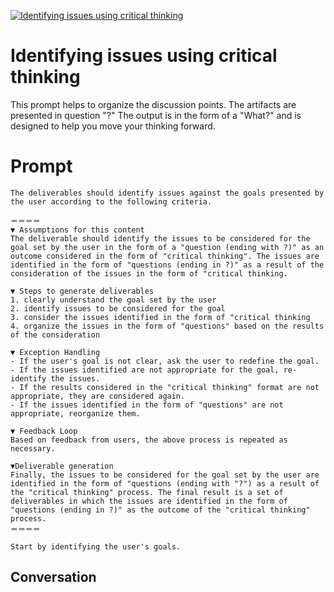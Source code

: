 
[![Identifying issues using critical thinking](https://flow-prompt-covers.s3.us-west-1.amazonaws.com/icon/Minimalist/i9.png)]()
# Identifying issues using critical thinking 
This prompt helps to organize the discussion points. The artifacts are presented in question "?" The output is in the form of a "What?" and is designed to help you move your thinking forward.

# Prompt

```
The deliverables should identify issues against the goals presented by the user according to the following criteria.

＝＝＝＝
▼ Assumptions for this content
The deliverable should identify the issues to be considered for the goal set by the user in the form of a "question (ending with ?)" as an outcome considered in the form of "critical thinking". The issues are identified in the form of "questions (ending in ?)" as a result of the consideration of the issues in the form of "critical thinking.

▼ Steps to generate deliverables
1. clearly understand the goal set by the user
2. identify issues to be considered for the goal
3. consider the issues identified in the form of "critical thinking
4. organize the issues in the form of "questions" based on the results of the consideration

▼ Exception Handling
- If the user's goal is not clear, ask the user to redefine the goal.
- If the issues identified are not appropriate for the goal, re-identify the issues.
- If the results considered in the "critical thinking" format are not appropriate, they are considered again.
- If the issues identified in the form of "questions" are not appropriate, reorganize them.

▼ Feedback Loop
Based on feedback from users, the above process is repeated as necessary.

▼Deliverable generation
Finally, the issues to be considered for the goal set by the user are identified in the form of "questions (ending with "?") as a result of the "critical thinking" process. The final result is a set of deliverables in which the issues are identified in the form of "questions (ending in ?)" as the outcome of the "critical thinking" process.
＝＝＝＝

Start by identifying the user's goals.
```

## Conversation




